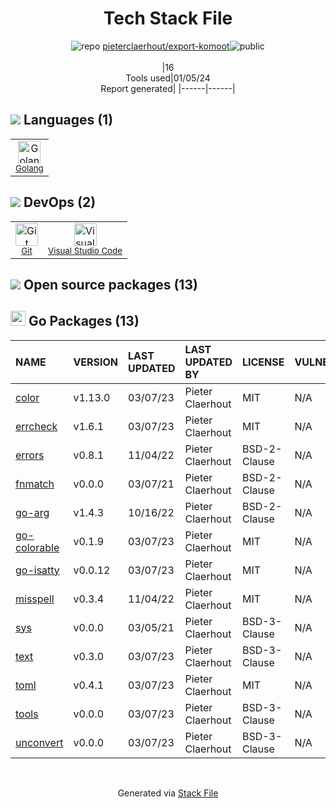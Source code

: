 <!--
&lt;--- Readme.md Snippet without images Start ---&gt;
## Tech Stack
pieterclaerhout/export-komoot is built on the following main stack:

- [Golang](http://golang.org/) – Languages
- [Visual Studio Code](https://code.visualstudio.com/) – Text Editor

Full tech stack [here](/techstack.md)

&lt;--- Readme.md Snippet without images End ---&gt;

&lt;--- Readme.md Snippet with images Start ---&gt;
## Tech Stack
pieterclaerhout/export-komoot is built on the following main stack:

- <img width='25' height='25' src='https://img.stackshare.io/service/1005/O6AczwfV_400x400.png' alt='Golang'/> [Golang](http://golang.org/) – Languages
- <img width='25' height='25' src='https://img.stackshare.io/service/4202/Visual_Studio_Code_logo.png' alt='Visual Studio Code'/> [Visual Studio Code](https://code.visualstudio.com/) – Text Editor

Full tech stack [here](/techstack.md)

&lt;--- Readme.md Snippet with images End ---&gt;
-->
<div align="center">

# Tech Stack File
![](https://img.stackshare.io/repo.svg "repo") [pieterclaerhout/export-komoot](https://github.com/pieterclaerhout/export-komoot)![](https://img.stackshare.io/public_badge.svg "public")
<br/><br/>
|16<br/>Tools used|01/05/24 <br/>Report generated|
|------|------|
</div>

## <img src='https://img.stackshare.io/languages.svg'/> Languages (1)
<table><tr>
  <td align='center'>
  <img width='36' height='36' src='https://img.stackshare.io/service/1005/O6AczwfV_400x400.png' alt='Golang'>
  <br>
  <sub><a href="http://golang.org/">Golang</a></sub>
  <br>
  <sub></sub>
</td>

</tr>
</table>

## <img src='https://img.stackshare.io/devops.svg'/> DevOps (2)
<table><tr>
  <td align='center'>
  <img width='36' height='36' src='https://img.stackshare.io/service/1046/git.png' alt='Git'>
  <br>
  <sub><a href="http://git-scm.com/">Git</a></sub>
  <br>
  <sub></sub>
</td>

<td align='center'>
  <img width='36' height='36' src='https://img.stackshare.io/service/4202/Visual_Studio_Code_logo.png' alt='Visual Studio Code'>
  <br>
  <sub><a href="https://code.visualstudio.com/">Visual Studio Code</a></sub>
  <br>
  <sub></sub>
</td>

</tr>
</table>


## <img src='https://img.stackshare.io/group.svg' /> Open source packages (13)</h2>

## <img width='24' height='24' src='https://img.stackshare.io/service/21112/default_1346bbda8fe03e4dce5601323a3ca47a10c1ae36.png'/> Go Packages (13)

|NAME|VERSION|LAST UPDATED|LAST UPDATED BY|LICENSE|VULNERABILITIES|
|:------|:------|:------|:------|:------|:------|
|[color](https://pkg.go.dev/github.com/fatih/color)|v1.13.0|03/07/23|Pieter Claerhout |MIT|N/A|
|[errcheck](https://pkg.go.dev/github.com/kisielk/errcheck)|v1.6.1|03/07/23|Pieter Claerhout |MIT|N/A|
|[errors](https://pkg.go.dev/github.com/pkg/errors)|v0.8.1|11/04/22|Pieter Claerhout |BSD-2-Clause|N/A|
|[fnmatch](https://pkg.go.dev/github.com/danwakefield/fnmatch)|v0.0.0|03/07/21|Pieter Claerhout |BSD-2-Clause|N/A|
|[go-arg](https://pkg.go.dev/github.com/alexflint/go-arg)|v1.4.3|10/16/22|Pieter Claerhout |BSD-2-Clause|N/A|
|[go-colorable](https://pkg.go.dev/github.com/mattn/go-colorable)|v0.1.9|03/07/23|Pieter Claerhout |MIT|N/A|
|[go-isatty](https://pkg.go.dev/github.com/mattn/go-isatty)|v0.0.12|03/07/23|Pieter Claerhout |MIT|N/A|
|[misspell](https://pkg.go.dev/github.com/client9/misspell)|v0.3.4|11/04/22|Pieter Claerhout |MIT|N/A|
|[sys](https://pkg.go.dev/golang.org/x/sys)|v0.0.0|03/05/21|Pieter Claerhout |BSD-3-Clause|N/A|
|[text](https://pkg.go.dev/golang.org/x/text)|v0.3.0|03/07/23|Pieter Claerhout |BSD-3-Clause|N/A|
|[toml](https://pkg.go.dev/github.com/BurntSushi/toml)|v0.4.1|03/07/23|Pieter Claerhout |MIT|N/A|
|[tools](https://pkg.go.dev/golang.org/x/tools)|v0.0.0|03/07/23|Pieter Claerhout |BSD-3-Clause|N/A|
|[unconvert](https://pkg.go.dev/github.com/mdempsky/unconvert)|v0.0.0|03/07/23|Pieter Claerhout |BSD-3-Clause|N/A|

<br/>
<div align='center'>

Generated via [Stack File](https://github.com/marketplace/stack-file)
